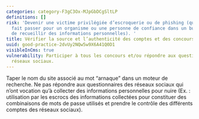 ```yaml
---
categories: category-F3gC3Ox-MJpGbDCgSltLP
definitions: []
risk: 'Devenir une victime privilégiée d’escroquerie ou de phishing (quelqu’un se
  fait passer pour un organisme ou une personne de confiance dans un but malveillant
  de recueillir des informations personnelles). '
title: Vérifier la source et l’authenticité des comptes et des concours en ligne.
uuid: good-practice-2dvUy2NQw5w9X6A41Q0D1
visibleInCms: true
vulnerability: Participer à tous les concours et/ou répondre aux questionnaires des
  réseaux sociaux.
---
```


Taper le nom du site associé au mot “arnaque” dans un moteur de recherche. Ne pas répondre aux questionnaires des réseaux sociaux qui n’ont vocation qu’à collecter des informations personnelles pour nuire (Ex. : utilisation par les escrocs des informations collectées pour constituer des combinaisons de mots de passe utilisés et prendre le contrôle des différents comptes des réseaux sociaux).